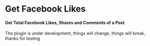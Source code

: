 # Get Facebook Likes

#### Get Total Facebook Likes, Shares and Comments of a Post
The plugin is under development, things will change, things will break, thanks for testing
